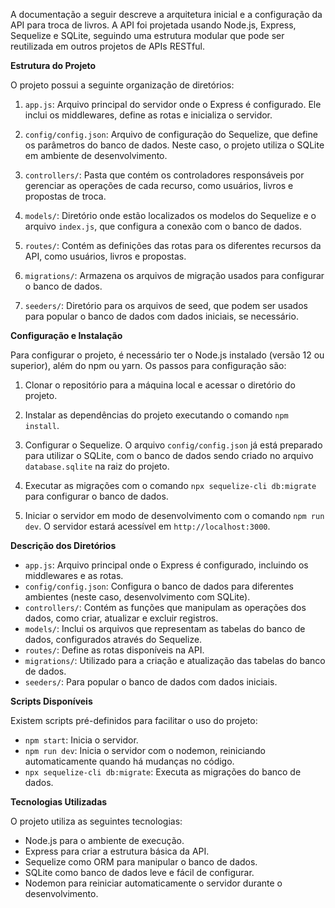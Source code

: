 A documentação a seguir descreve a arquitetura inicial e a configuração da API para troca de livros. A API foi projetada usando Node.js, Express, Sequelize e SQLite, seguindo uma estrutura modular que pode ser reutilizada em outros projetos de APIs RESTful.

**Estrutura do Projeto**

O projeto possui a seguinte organização de diretórios:

1. `app.js`: Arquivo principal do servidor onde o Express é configurado. Ele inclui os middlewares, define as rotas e inicializa o servidor.

2. `config/config.json`: Arquivo de configuração do Sequelize, que define os parâmetros do banco de dados. Neste caso, o projeto utiliza o SQLite em ambiente de desenvolvimento.

3. `controllers/`: Pasta que contém os controladores responsáveis por gerenciar as operações de cada recurso, como usuários, livros e propostas de troca.

4. `models/`: Diretório onde estão localizados os modelos do Sequelize e o arquivo `index.js`, que configura a conexão com o banco de dados.

5. `routes/`: Contém as definições das rotas para os diferentes recursos da API, como usuários, livros e propostas.

6. `migrations/`: Armazena os arquivos de migração usados para configurar o banco de dados.

7. `seeders/`: Diretório para os arquivos de seed, que podem ser usados para popular o banco de dados com dados iniciais, se necessário.

**Configuração e Instalação**

Para configurar o projeto, é necessário ter o Node.js instalado (versão 12 ou superior), além do npm ou yarn. Os passos para configuração são:

1. Clonar o repositório para a máquina local e acessar o diretório do projeto.

2. Instalar as dependências do projeto executando o comando `npm install`.

3. Configurar o Sequelize. O arquivo `config/config.json` já está preparado para utilizar o SQLite, com o banco de dados sendo criado no arquivo `database.sqlite` na raiz do projeto.

4. Executar as migrações com o comando `npx sequelize-cli db:migrate` para configurar o banco de dados.

5. Iniciar o servidor em modo de desenvolvimento com o comando `npm run dev`. O servidor estará acessível em `http://localhost:3000`.

**Descrição dos Diretórios**

- `app.js`: Arquivo principal onde o Express é configurado, incluindo os middlewares e as rotas.
- `config/config.json`: Configura o banco de dados para diferentes ambientes (neste caso, desenvolvimento com SQLite).
- `controllers/`: Contém as funções que manipulam as operações dos dados, como criar, atualizar e excluir registros.
- `models/`: Inclui os arquivos que representam as tabelas do banco de dados, configurados através do Sequelize.
- `routes/`: Define as rotas disponíveis na API.
- `migrations/`: Utilizado para a criação e atualização das tabelas do banco de dados.
- `seeders/`: Para popular o banco de dados com dados iniciais.

**Scripts Disponíveis**

Existem scripts pré-definidos para facilitar o uso do projeto:

- `npm start`: Inicia o servidor.
- `npm run dev`: Inicia o servidor com o nodemon, reiniciando automaticamente quando há mudanças no código.
- `npx sequelize-cli db:migrate`: Executa as migrações do banco de dados.

**Tecnologias Utilizadas**

O projeto utiliza as seguintes tecnologias:
- Node.js para o ambiente de execução.
- Express para criar a estrutura básica da API.
- Sequelize como ORM para manipular o banco de dados.
- SQLite como banco de dados leve e fácil de configurar.
- Nodemon para reiniciar automaticamente o servidor durante o desenvolvimento.
